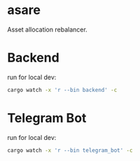 # asare
Asset allocation rebalancer.

# Backend
run for local dev:
```bash
cargo watch -x 'r --bin backend' -c
```

# Telegram Bot
run for local dev:
```bash
cargo watch -x 'r --bin telegram_bot' -c
```